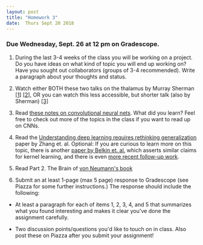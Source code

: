 ```yaml
---
layout: post
title: "Homework 3"
date:  Thurs Sept 20 2018
---
```



### Due Wednesday, Sept. 26 at 12 pm on Gradescope. 

1. During the last 3-4 weeks of the class you will be working on a project.  Do you have ideas on what kind of topic you will end up working on?  Have you sought out  collaborators (groups of 3-4 recommended).  Write a paragraph about your thoughts and status.

2. Watch either BOTH these two talks on the thalamus by Murray Sherman [[1]](https://simons.berkeley.edu/talks/sherman-thalamocortical-i ) [[2]](https://simons.berkeley.edu/talks/sherman-thalamocortical-ii), OR you can watch this less accessible, but shorter talk (also by Sherman) [[3]](
https://simons.berkeley.edu/talks/s-murray-sherman-2-13-18)

3. Read [these notes on convolutional neural nets](http://cs231n.github.io/convolutional-networks/). What did you learn? Feel free to check out more of the topics in the class if you want to read up on CNNs.

4. Read the [Understanding deep learning requires rethinking generalization](https://arxiv.org/abs/1611.03530) paper by Zhang et. al. Optional: If you are curious to learn more on this topic, there is another [paper by Belkin et. al.](https://arxiv.org/abs/1802.01396) which asserts similar claims for kernel learning, and there is even [more recent follow-up work](https://arxiv.org/abs/1806.05161).

5. Read Part 2. The Brain of [von Neumann's book]((https://archive.org/details/TheComputerAndTheBrain))

6. Submit an at least 1-page (max 5 page) response to Gradescope (see Piazza for some further instructions.) The response should include the following:

  - At least a paragraph for each of items 1, 2, 3, 4, and 5 that summarizes what you found interesting and makes it clear you've done the assignment carefully.

  - Two discussion points/questions you'd like to touch on in class. Also post these on Piazza after you submit your assignment!


